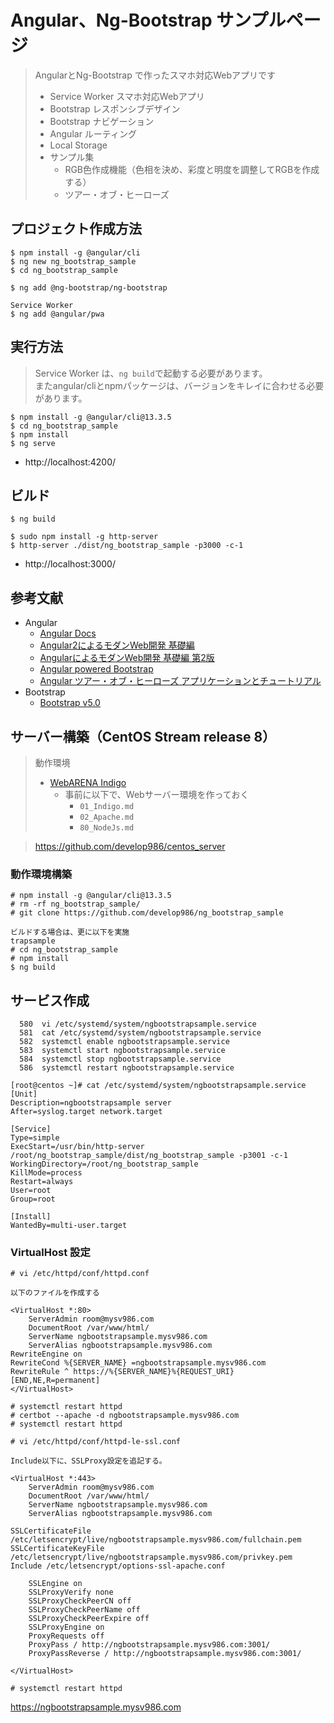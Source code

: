# Angular、Ng-Bootstrap サンプルページ

> AngularとNg-Bootstrap で作ったスマホ対応Webアプリです
> - Service Worker スマホ対応Webアプリ
> - Bootstrap レスポンシブデザイン
> - Bootstrap ナビゲーション
> - Angular ルーティング
> - Local Storage
> - サンプル集
>   - RGB色作成機能（色相を決め、彩度と明度を調整してRGBを作成する）
>   - ツアー・オブ・ヒーローズ

## プロジェクト作成方法

```
$ npm install -g @angular/cli
$ ng new ng_bootstrap_sample
$ cd ng_bootstrap_sample

$ ng add @ng-bootstrap/ng-bootstrap

Service Worker
$ ng add @angular/pwa
```

## 実行方法

> Service Worker は、`ng build`で起動する必要があります。  
> またangular/cliとnpmパッケージは、バージョンをキレイに合わせる必要があります。

```
$ npm install -g @angular/cli@13.3.5
$ cd ng_bootstrap_sample
$ npm install
$ ng serve
```

- http://localhost:4200/

## ビルド

```
$ ng build

$ sudo npm install -g http-server
$ http-server ./dist/ng_bootstrap_sample -p3000 -c-1
```

- http://localhost:3000/

## 参考文献

- Angular
  - [Angular Docs](https://angular.jp/docs)
  - [Angular2によるモダンWeb開発 基礎編](https://project.nikkeibp.co.jp/bnt/atcl/17/P96530/)
  - [AngularによるモダンWeb開発 基礎編 第2版](https://project.nikkeibp.co.jp/bnt/atcl/19/P54530/)
  - [Angular powered Bootstrap](https://ng-bootstrap.github.io/#/getting-started)
  - [Angular ツアー・オブ・ヒーローズ アプリケーションとチュートリアル](https://angular.jp/tutorial/toh-pt6)
- Bootstrap
  - [Bootstrap v5.0](https://getbootstrap.jp/docs/5.0/getting-started/introduction/)

## サーバー構築（CentOS Stream release 8）

> 動作環境
> - [WebARENA Indigo](https://web.arena.ne.jp/indigo/)
>   - 事前に以下で、Webサーバー環境を作っておく
>     - `01_Indigo.md`
>     - `02_Apache.md`
>     - `80_NodeJs.md`

> https://github.com/develop986/centos_server

### 動作環境構築

```
# npm install -g @angular/cli@13.3.5
# rm -rf ng_bootstrap_sample/
# git clone https://github.com/develop986/ng_bootstrap_sample
```

```
ビルドする場合は、更に以下を実施
trapsample
# cd ng_bootstrap_sample
# npm install
$ ng build
```

## サービス作成

```
  580  vi /etc/systemd/system/ngbootstrapsample.service
  581  cat /etc/systemd/system/ngbootstrapsample.service
  582  systemctl enable ngbootstrapsample.service
  583  systemctl start ngbootstrapsample.service
  584  systemctl stop ngbootstrapsample.service
  586  systemctl restart ngbootstrapsample.service

[root@centos ~]# cat /etc/systemd/system/ngbootstrapsample.service
[Unit]
Description=ngbootstrapsample server
After=syslog.target network.target

[Service]
Type=simple
ExecStart=/usr/bin/http-server /root/ng_bootstrap_sample/dist/ng_bootstrap_sample -p3001 -c-1
WorkingDirectory=/root/ng_bootstrap_sample
KillMode=process
Restart=always
User=root
Group=root

[Install]
WantedBy=multi-user.target
```

### VirtualHost 設定

```
# vi /etc/httpd/conf/httpd.conf

以下のファイルを作成する

<VirtualHost *:80>
    ServerAdmin room@mysv986.com
    DocumentRoot /var/www/html/
    ServerName ngbootstrapsample.mysv986.com
    ServerAlias ngbootstrapsample.mysv986.com
RewriteEngine on
RewriteCond %{SERVER_NAME} =ngbootstrapsample.mysv986.com
RewriteRule ^ https://%{SERVER_NAME}%{REQUEST_URI} [END,NE,R=permanent]
</VirtualHost>
```

```
# systemctl restart httpd
# certbot --apache -d ngbootstrapsample.mysv986.com
# systemctl restart httpd
```

```
# vi /etc/httpd/conf/httpd-le-ssl.conf

Include以下に、SSLProxy設定を追記する。

<VirtualHost *:443>
    ServerAdmin room@mysv986.com
    DocumentRoot /var/www/html/
    ServerName ngbootstrapsample.mysv986.com
    ServerAlias ngbootstrapsample.mysv986.com

SSLCertificateFile /etc/letsencrypt/live/ngbootstrapsample.mysv986.com/fullchain.pem
SSLCertificateKeyFile /etc/letsencrypt/live/ngbootstrapsample.mysv986.com/privkey.pem
Include /etc/letsencrypt/options-ssl-apache.conf

    SSLEngine on
    SSLProxyVerify none
    SSLProxyCheckPeerCN off
    SSLProxyCheckPeerName off
    SSLProxyCheckPeerExpire off
    SSLProxyEngine on
    ProxyRequests off
    ProxyPass / http://ngbootstrapsample.mysv986.com:3001/
    ProxyPassReverse / http://ngbootstrapsample.mysv986.com:3001/
    
</VirtualHost>
```

```
# systemctl restart httpd
```

https://ngbootstrapsample.mysv986.com
